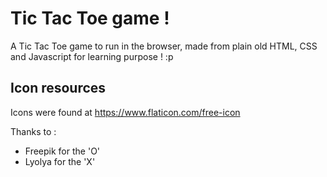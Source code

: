 # Tic Tac Toe game !

A Tic Tac Toe game to run in the browser, made from plain old HTML, CSS and Javascript for learning purpose ! :p

## Icon resources
Icons were found at https://www.flaticon.com/free-icon

Thanks to :
- Freepik for the 'O'
- Lyolya for the 'X'
